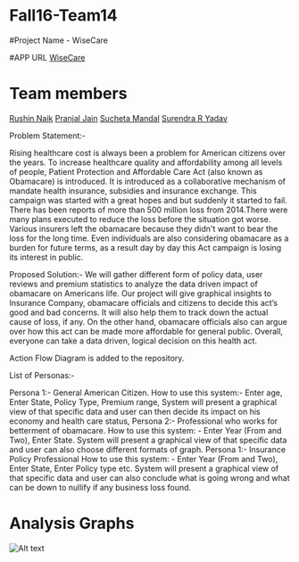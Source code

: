 # Fall16-Team14

#Project Name - WiseCare

#APP URL 
[WiseCare](https://wise-care-final.herokuapp.com/)

# Team members

[Rushin Naik](https://github.com/Rushin95)
[Pranjal Jain](https://github.com/jpranjal)
[Sucheta Mandal](https://github.com/suchetamandal)
[Surendra R Yadav](https://github.com/surendrary)

Problem Statement:-

Rising healthcare cost is always been a problem for American citizens over the years. To increase healthcare quality and affordability among all levels of people, Patient Protection and Affordable Care Act (also known as Obamacare) is introduced. It is introduced as a collaborative mechanism of mandate health insurance, subsidies and insurance exchange. This campaign was started with a great hopes and but suddenly it started to fail. There has been reports of more than 500 million loss from 2014.There were many plans executed to reduce the loss before the situation got worse. Various insurers left the obamacare because they didn't want to bear the loss for the long time. Even individuals are also considering obamacare as a burden for future terms, as a result day by day this Act campaign is losing its interest in public.

Proposed Solution:-
We will gather different form of policy data, user reviews and premium statistics to analyze the data driven impact of obamacare on Americans life. Our project will give graphical insights to Insurance Company, obamacare officials and citizens to decide this act’s good and bad concerns. It will also help them to track down the actual cause of loss, if any. On the other hand, obamacare officials also can argue over how this act can be made more affordable for general public. Overall, everyone can take a data driven, logical decision on this health act. 

Action Flow Diagram is added to the repository.

List of Personas:-

Persona 1:- General American Citizen.
How to use this system:- Enter age, Enter State, Policy Type, Premium range, System will present a graphical view of that specific data and user can then decide its impact on his economy and health care status,
Persona 2:- Professional who works for betterment of obamacare.
How to use this system: - Enter Year (From and Two), Enter State. System will present a graphical view of that specific data and user can also choose different formats of graph.
Persona 1:- Insurance Policy Professional
How to use this system: - Enter Year (From and Two), Enter State, Enter Policy type etc. System will present a graphical view of that specific data and user can also conclude what is going wrong and what can be down to nullify if any business loss found.

# Analysis Graphs
![Alt text](https://github.com/Rushin95/WiseCare-ObamaCare_Analysis/blob/master/Graphs/2016%20vs%202017%20Average%20Premium.png)


